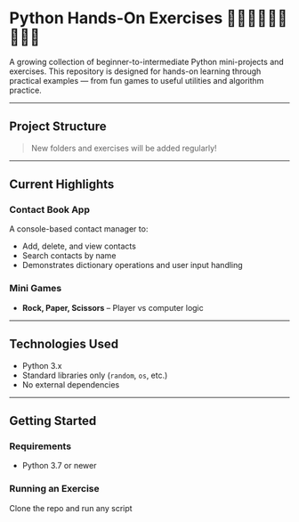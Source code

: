 # Python Hands-On Exercises 🧑🏽‍💻👩🏽‍💻👨🏾‍💻

A growing collection of beginner-to-intermediate Python mini-projects and exercises. This repository is designed for hands-on learning through practical examples — from fun games to useful utilities and algorithm practice.

---
## Project Structure

> New folders and exercises will be added regularly!

---

## Current Highlights

### Contact Book App
A console-based contact manager to:
- Add, delete, and view contacts
- Search contacts by name
- Demonstrates dictionary operations and user input handling

###  Mini Games
- **Rock, Paper, Scissors** – Player vs computer logic

---

## Technologies Used
- Python 3.x
- Standard libraries only (`random`, `os`, etc.)
- No external dependencies

---

## Getting Started

### Requirements
- Python 3.7 or newer

### Running an Exercise
Clone the repo and run any script
